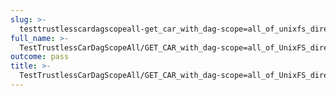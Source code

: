```yaml
---
slug: >-
  testtrustlesscardagscopeall-get_car_with_dag-scope=all_of_unixfs_directory_with_multiple_files_(accept_header)
full_name: >-
  TestTrustlessCarDagScopeAll/GET_CAR_with_dag-scope=all_of_UnixFS_directory_with_multiple_files_(Accept_Header)
outcome: pass
title: >-
  TestTrustlessCarDagScopeAll/GET_CAR_with_dag-scope=all_of_UnixFS_directory_with_multiple_files_(Accept_Header)
---
```


